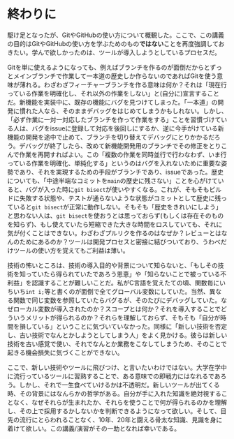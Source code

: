 # 終わりに

駆け足となったが、GitやGitHubの使い方について概観した。ここで、この講義の目的はGitやGitHubの使い方を学ぶためのもの**ではない**ことを再度強調しておきたい。学んで欲しかったのは、ツールが導入しようとしているプロセスだ。

Gitを単に使えるようになっても、例えばブランチを作るのが面倒だからとずっとメインブランチで作業して一本道の歴史しか作らないのであればGitを使う意味が薄れる。わざわざフィーチャーブランチを作る意味は何か？それは「現在行っている作業を明確化し、それ以外の作業をしない」と(自分に)宣言することだ。新機能を実装中に、既存の機能にバグを見つけてしまった。「一本道」の開発に慣れた人なら、そのままデバッグをはじめてしまうかもしれない。しかし、「必ず作業に一対一対応したブランチを作って作業をする」ことを習慣づけている人は、バグをissueに登録して対応を後回しにするか、逆に今手がけている新機能の開発を途中で止めて、ブランチを切り替えてデバッグにとりかかるだろう。デバッグが終了したら、改めて新機能開発用のブランチでその修正をとりこんで作業を再開すればよい。この「複数の作業を同時並行で行わなわず、いま行っている作業を明確化、単純化する」というのはバグを入れないために重要な姿勢であり、それを実現するための手段がブランチであり、issueであった。歴史についても、「中途半端なコミットを`main`の歴史に残さない」ことを心がけていると、バグが入った時に`git bisect`が使いやすくなる。これが、そもそもビルドに失敗する状態や、テストが通らないような状態がコミットとして歴史に残っていると`git bisect`が正常に動作しない。そもそも「歴史をきれいにしよう」と思わない人は、`git bisect`を使おうとは思っておらず(もしくは存在そのものを知らず)、もし使えていたら短縮できた大きな時間をロスしていても、それに気が付くことはできない。わざわざプルリクを作るのはなぜか？レビューとはなんのためにあるのか？ツールは開発プロセスと密接に結びついており、うわべだけツールの使い方を覚えてもご利益は薄い。

技術の怖いところは、技術の導入目的や背景について知らないと、「もしその技術を知っていたら得られていたであろう恩恵」や「知らないことで被っている不利益」を認識することが難しいことだ。私がC言語を覚えたての頃、関数毎にいちいち`int i;`等と書くのが面倒で全てグローバル変数にしていた。当然、異なる関数で同じ変数を参照していたらバグるが、そのたびにデバッグしていた。なぜローカル変数が導入されたのか？スコープとは何か？それを導入することでどういうメリットが得られるのか？それらを理解しておらず、そもそも「自分が時間を損している」ということに気づいていなかった。同様に「新しい技術を否定し、古い技術でなんとかしようとしてしまう人」をよく見かける。彼らは新しい技術を古い感覚で使い、それでなんとか業務をこなしてしまうため、そのことで起きる機会損失に気づくことができない。

ここで、新しい技術やツールに飛びつけ、と言いたいわけではない。大学在学中に流行っているツールに習熟することで、ある意味での即戦力にはなれるであろう。しかし、それで一生食べていけるかは不透明だ。新しいツールが出てくる時、その背景にはなんらかの哲学がある。自分が手に入れた知識を絶対視することなく、なぜそれらが生まれたか、それらを使うことで何が得られるのかを理解し、その上で採用するかしないかを判断できるようになって欲しい。そして、目先の流行にとらわれることなく、10年、20年と闘える骨太な知識、見識を身に着けて欲しい。この講義/演習がその一助となれば幸いである。
